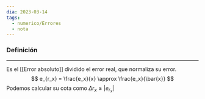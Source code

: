 ```yaml
---
dia: 2023-03-14
tags:
  - numerico/Errores
  - nota
---
```

### Definición
---
Es el [[Error absoluto]] dividido el error real, que normaliza su error. $$ e_{r_x} = \frac{e_x}{x} \approx \frac{e_x}{\bar{x}} $$
Podemos calcular su cota como $\Delta r_x \ge |e_{r_x}|$ 